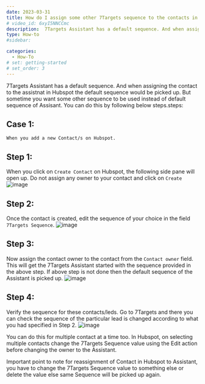 ```yaml
---
date: 2023-03-31
title: How do I assign some other 7Targets sequence to the contacts in Hubspot ?
# video_id: 6xyI5NNCCmc
description:  7Targets Assistant has a default sequence. And when assigning the contact to the assistnat in Hubspot the default sequence would be picked up. But sometime you want some other sequence to be used instead of default sequence of Assisant. You can do this by following below steps.
type: How-to
#sidebar:

categories:
  - How-To
# set: getting-started
# set_order: 3
---
```


7Targets Assistant has a default sequence. And when assigning the contact to the assistnat in Hubspot the default sequence would be picked up. But sometime you want some other sequence to be used instead of default sequence of Assisant. You can do this by following below steps.steps:
## Case 1: 
`When you add a new Contact/s on Hubspot.`
## Step 1:
When you click on `Create Contact` on Hubspot, the following side pane will open up. Do not assign any owner to your contact and click on `Create`
![image](../../images/case1_1.png)
## Step 2:
Once the contact is created, edit the sequence of your choice in the field `7Targets Sequence`. 
![image](../../images/case1_2.png)
## Step 3:
Now assign the contact owner to the contact from the `Contact owner` field. This will get the 7Targets Assistant started with the sequence provided in the above step. If above step is not done then the default sequence of the Assistant is picked up. 
![image](../../images/case1_3.png)
## Step 4:
Verify the sequence for these contacts/leds. Go to 7Targets and there you can check the sequence of the particular lead is changed according to what you had specified in Step 2.
![image](../../images/case1_4.png)

You can do this for multiple contact at a time too. In Hubspot, on selecting multiple contacts change the 7Targets Sequence value using the Edit action before changing the owner to the Assistant. 

Important point to note for reassignment of Contact in Hubspot to Assistant, you have to change the 7Targets Sequence value to something else or delete the value else same Sequence will be picked up again. 